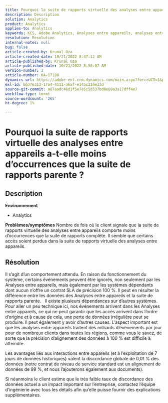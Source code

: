 ```yaml
---
title: Pourquoi la suite de rapports virtuelle des analyses entre appareils a-t-elle moins d’occurrences que la suite de rapports parente ?
description: Description
solution: Analytics
product: Analytics
applies-to: Analytics
keywords: KCS, Adobe Analytics, Analyses entre appareils, analyses entre appareils
resolution: Resolution
internal-notes: null
bug: false
article-created-by: Krunal Oza
article-created-date: 10/21/2022 8:47:12 AM
article-published-by: Krunal Oza
article-published-date: 10/21/2022 8:56:07 AM
version-number: 3
article-number: KA-17180
dynamics-url: https://adobe-ent.crm.dynamics.com/main.aspx?forceUCI=1&pagetype=entityrecord&etn=knowledgearticle&id=e6ec45f4-1c51-ed11-bba2-0022480867fb
exl-id: b6376313-17a4-4111-a6af-e145c216e33d
source-git-commit: a87aadc46d1f5e7e5c5d537bd0e88a3a17dff4e7
workflow-type: tm+mt
source-wordcount: '265'
ht-degree: 1%

---
```


# Pourquoi la suite de rapports virtuelle des analyses entre appareils a-t-elle moins d’occurrences que la suite de rapports parente ?

## Description

<b>Environnement</b>
- Analytics



<b>Problèmes/symptômes</b>
Nombre de fois où le client signale que la suite de rapports virtuelle des analyses entre appareils comporte moins d’occurrences que la suite de rapports complète. Il semble que certains accès soient perdus dans la suite de rapports virtuelle des analyses entre appareils.


## Résolution


Il s’agit d’un comportement attendu. En raison du fonctionnement du système, certains événements peuvent être ignorés, non seulement par les Analyses entre appareils, mais également par les systèmes dépendants dont aucun n’offre un contrat SLA de précision 100 %. Il peut en résulter la différence entre les données des Analyses entre appareils et la suite de rapports parente.
 
Il existe plusieurs dépendances sur d’autres systèmes. Pour aller un peu technique ici, nos événements arrivent dans les Analyses entre appareils, ce qui ne peut garantir que les accès arrivent dans l’ordre d’origine et à cause de cela, une perte de données irrégulière peut se produire. Il peut également y avoir d’autres causes. L’aspect important est que les analyses entre appareils traitent des milliards d’événements par jour pour de nombreux clients dans toutes les régions, comme vous le savez, de sorte que la précision d’alignement des données à 100 % est difficile à atteindre.

Les avantages liés aux interactions entre appareils (et à l’exploitation de 7 jours de données historiques) valent la discordance globale de 0,01 % des données (notre contrat de niveau de service standard est un alignement de données de 99 %, et nous l’ajouterons également aux documents).

Si néanmoins le client estime que le très faible taux de discordance des données actuel a un impact important sur l’entreprise, contactez l’équipe d’ingénierie avec tous les détails afin qu’elle puisse fournir des explications supplémentaires.
